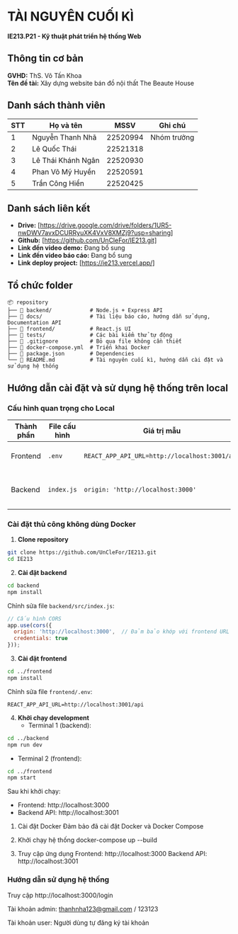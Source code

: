 # TÀI NGUYÊN CUỐI KÌ  
**IE213.P21 - Kỹ thuật phát triển hệ thống Web**  

## Thông tin cơ bản  
**GVHD:** ThS. Võ Tấn Khoa  
**Tên đề tài:** Xây dựng website bán đồ nội thất The Beaute House  

## Danh sách thành viên  

| STT | Họ và tên           | MSSV     | Ghi chú      |
|-----|---------------------|----------|--------------|
| 1   | Nguyễn Thanh Nhã    | 22520994 | Nhóm trưởng  |
| 2   | Lê Quốc Thái        | 22521318 |              |
| 3   | Lê Thái Khánh Ngân  | 22520930 |              |
| 4   | Phan Võ Mỹ Huyền    | 22520591 |              |
| 5   | Trần Công Hiển      | 22520425 |              |

## Danh sách liên kết  
- **Drive:** [https://drive.google.com/drive/folders/1UR5-nwDWV7avxDCURRyuXK4VxV8XMZj9?usp=sharing]
- **Github:** [https://github.com/UnCleFor/IE213.git]
- **Link đến video demo:** Đang bổ sung  
- **Link đến video báo cáo:** Đang bổ sung  
- **Link deploy project:** [https://ie213.vercel.app/]

## Tổ chức folder

    📦 repository
    ├── 📂 backend/            # Node.js + Express API
    ├── 📂 docs/               # Tài liệu báo cáo, hướng dẫn sử dụng, Documentation API
    ├── 📂 frontend/           # React.js UI
    ├── 📂 tests/              # Các bài kiểm thử tự động
    ├── 📄 .gitignore          # Bỏ qua file không cần thiết
    ├── 📄 docker-compose.yml  # Triển khai Docker
    ├── 📄 package.json        # Dependencies
    └── 📄 README.md           # Tài nguyên cuối kì, hướng dẫn cài đặt và sử dụng hệ thống
    
## Hướng dẫn cài đặt và sử dụng hệ thống trên local

### Cấu hình quan trọng cho Local

| Thành phần | File cấu hình |                      Giá trị mẫu                     |           Mục đích        |
|------------|---------------|------------------------------------------------------|---------------------------|
| Frontend   |    `.env`     | `REACT_APP_API_URL=http://localhost:3001/api`        | Kết nối tới API local     |
| Backend    |    `index.js` | `origin: 'http://localhost:3000'`                    | Cho phép CORS từ frontend |


### Cài đặt thủ công không dùng Docker

1. **Clone repository**
```bash
git clone https://github.com/UnCleFor/IE213.git
cd IE213
```

2. **Cài đặt backend**
```bash
cd backend
npm install
```
Chỉnh sửa file `backend/src/index.js`:
```javascript
// Cấu hình CORS
app.use(cors({
  origin: 'http://localhost:3000',  // Đảm bảo khớp với frontend URL
  credentials: true
}));
```

3. **Cài đặt frontend**
```bash
cd ../frontend
npm install
```
Chỉnh sửa file `frontend/.env`:
```env
REACT_APP_API_URL=http://localhost:3001/api
```

4. **Khởi chạy development**
   - Terminal 1 (backend):
```bash
cd ../backend
npm run dev
```
   - Terminal 2 (frontend):
```bash
cd ../frontend
npm start
```

Sau khi khởi chạy:
- Frontend: http://localhost:3000
- Backend API: http://localhost:3001

1. Cài đặt Docker
Đảm bảo đã cài đặt Docker và Docker Compose

2. Khởi chạy hệ thống
docker-compose up --build

3. Truy cập ứng dụng
Frontend: http://localhost:3000
Backend API: http://localhost:3001

### Hướng dẫn sử dụng hệ thống

Truy cập http://localhost:3000/login

Tài khoản admin: thanhnha123@gmail.com / 123123

Tài khoản user: Người dùng tự đăng ký tài khoản

